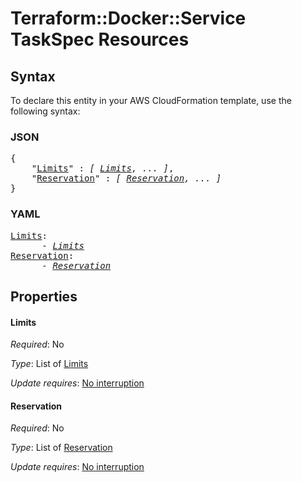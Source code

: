 # Terraform::Docker::Service TaskSpec Resources

## Syntax

To declare this entity in your AWS CloudFormation template, use the following syntax:

### JSON

<pre>
{
    "<a href="#limits" title="Limits">Limits</a>" : <i>[ <a href="taskspec-resources-limits.md">Limits</a>, ... ]</i>,
    "<a href="#reservation" title="Reservation">Reservation</a>" : <i>[ <a href="taskspec-resources-reservation.md">Reservation</a>, ... ]</i>
}
</pre>

### YAML

<pre>
<a href="#limits" title="Limits">Limits</a>: <i>
      - <a href="taskspec-resources-limits.md">Limits</a></i>
<a href="#reservation" title="Reservation">Reservation</a>: <i>
      - <a href="taskspec-resources-reservation.md">Reservation</a></i>
</pre>

## Properties

#### Limits

_Required_: No

_Type_: List of <a href="taskspec-resources-limits.md">Limits</a>

_Update requires_: [No interruption](https://docs.aws.amazon.com/AWSCloudFormation/latest/UserGuide/using-cfn-updating-stacks-update-behaviors.html#update-no-interrupt)

#### Reservation

_Required_: No

_Type_: List of <a href="taskspec-resources-reservation.md">Reservation</a>

_Update requires_: [No interruption](https://docs.aws.amazon.com/AWSCloudFormation/latest/UserGuide/using-cfn-updating-stacks-update-behaviors.html#update-no-interrupt)

